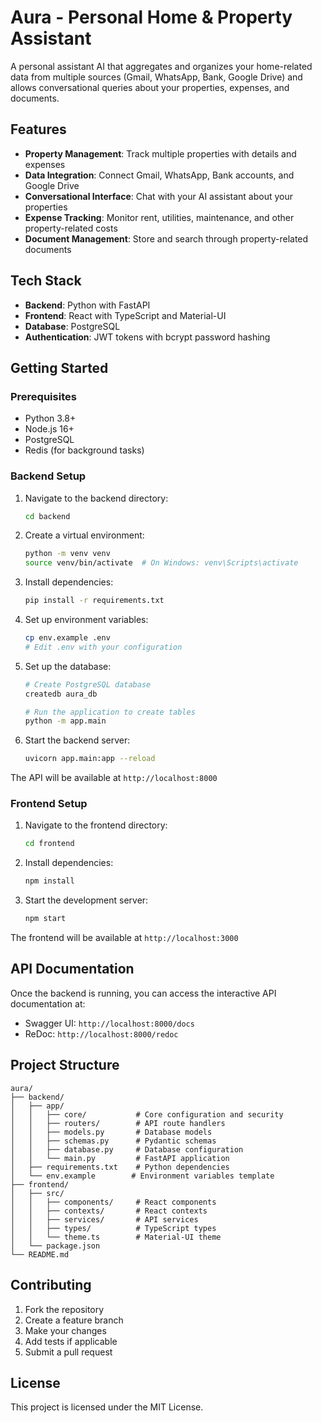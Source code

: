 # Aura - Personal Home & Property Assistant

A personal assistant AI that aggregates and organizes your home-related data from multiple sources (Gmail, WhatsApp, Bank, Google Drive) and allows conversational queries about your properties, expenses, and documents.

## Features

- **Property Management**: Track multiple properties with details and expenses
- **Data Integration**: Connect Gmail, WhatsApp, Bank accounts, and Google Drive
- **Conversational Interface**: Chat with your AI assistant about your properties
- **Expense Tracking**: Monitor rent, utilities, maintenance, and other property-related costs
- **Document Management**: Store and search through property-related documents

## Tech Stack

- **Backend**: Python with FastAPI
- **Frontend**: React with TypeScript and Material-UI
- **Database**: PostgreSQL
- **Authentication**: JWT tokens with bcrypt password hashing

## Getting Started

### Prerequisites

- Python 3.8+
- Node.js 16+
- PostgreSQL
- Redis (for background tasks)

### Backend Setup

1. Navigate to the backend directory:
   ```bash
   cd backend
   ```

2. Create a virtual environment:
   ```bash
   python -m venv venv
   source venv/bin/activate  # On Windows: venv\Scripts\activate
   ```

3. Install dependencies:
   ```bash
   pip install -r requirements.txt
   ```

4. Set up environment variables:
   ```bash
   cp env.example .env
   # Edit .env with your configuration
   ```

5. Set up the database:
   ```bash
   # Create PostgreSQL database
   createdb aura_db
   
   # Run the application to create tables
   python -m app.main
   ```

6. Start the backend server:
   ```bash
   uvicorn app.main:app --reload
   ```

The API will be available at `http://localhost:8000`

### Frontend Setup

1. Navigate to the frontend directory:
   ```bash
   cd frontend
   ```

2. Install dependencies:
   ```bash
   npm install
   ```

3. Start the development server:
   ```bash
   npm start
   ```

The frontend will be available at `http://localhost:3000`

## API Documentation

Once the backend is running, you can access the interactive API documentation at:
- Swagger UI: `http://localhost:8000/docs`
- ReDoc: `http://localhost:8000/redoc`

## Project Structure

```
aura/
├── backend/
│   ├── app/
│   │   ├── core/           # Core configuration and security
│   │   ├── routers/        # API route handlers
│   │   ├── models.py       # Database models
│   │   ├── schemas.py      # Pydantic schemas
│   │   ├── database.py     # Database configuration
│   │   └── main.py         # FastAPI application
│   ├── requirements.txt    # Python dependencies
│   └── env.example        # Environment variables template
├── frontend/
│   ├── src/
│   │   ├── components/     # React components
│   │   ├── contexts/       # React contexts
│   │   ├── services/       # API services
│   │   ├── types/          # TypeScript types
│   │   └── theme.ts        # Material-UI theme
│   └── package.json
└── README.md
```



## Contributing

1. Fork the repository
2. Create a feature branch
3. Make your changes
4. Add tests if applicable
5. Submit a pull request

## License

This project is licensed under the MIT License.

